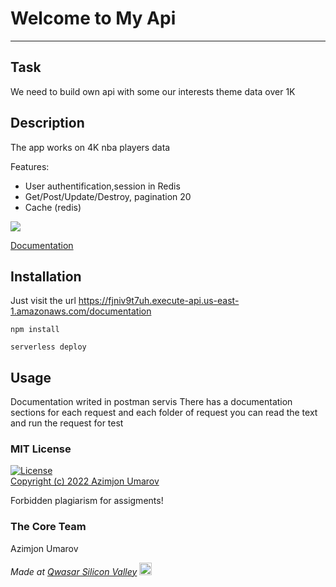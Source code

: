 # Welcome to My Api
***

## Task
We need to build own api with some our interests theme data over 1K

## Description
The app works on 4K nba players data

Features:
- User authentification,session in Redis
- Get/Post/Update/Destroy, pagination 20 
- Cache (redis)

<img src="https://theazimjon.netlify.app/assets/img/portfolio/my-api.png" />

<a href="https://www.postman.com/theazimjon/workspace/my-api/request/19131229-4fc4cf33-da1d-42d2-8eb1-6d5c6ecd4b5d" align="center"> Documentation </a>

## Installation
Just visit the url
https://fjniv9t7uh.execute-api.us-east-1.amazonaws.com/documentation


```
npm install
```

```
serverless deploy
```


## Usage
Documentation writed in postman servis 
There has a documentation sections for each request and each folder of request
you can read the text  and run the request for test

### MIT License
[![License](https://img.shields.io/badge/License-MIT-yellowgreen.svg)](https://opensource.org/licenses/Apache-2.0])  
<a href="https://github.com/theazimjon/my-api/blob/main/LICENSE.md" > Copyright (c) 2022 Azimjon Umarov </a>
<p> Forbidden plagiarism for assigments! </p>

### The Core Team
Azimjon Umarov

<span><i>Made at <a href='https://qwasar.io'>Qwasar Silicon Valley</a></i></span>
<span><img alt='Qwasar Silicon Valley Logo' src='https://storage.googleapis.com/qwasar-public/qwasar-logo_50x50.png' width='20px'></span>
